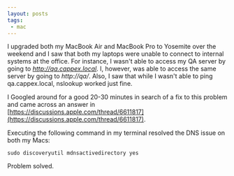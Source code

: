 ```yaml
---
layout: posts
tags:
 - mac
---
```


I upgraded both my MacBook Air and MacBook Pro to Yosemite over the weekend and I saw that both my laptops were unable to connect to internal systems at the office.  For instance, I wasn't able to access my QA server by going to *http://qa.cappex.local*.  I, however, was able to access the same server by going to *http://qa/*.  Also, I saw that while I wasn't able to ping qa.cappex.local, nslookup worked just fine.

I Googled around for a good 20-30 minutes in search of a fix to this problem and came across an answer in [https://discussions.apple.com/thread/6611817](https://discussions.apple.com/thread/6611817).

Executing the following command in my terminal resolved the DNS issue on both my Macs:

    sudo discoveryutil mdnsactivedirectory yes

Problem solved.
